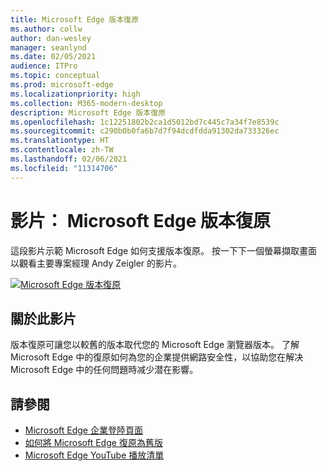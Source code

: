 ```yaml
---
title: Microsoft Edge 版本復原
ms.author: collw
author: dan-wesley
manager: seanlynd
ms.date: 02/05/2021
audience: ITPro
ms.topic: conceptual
ms.prod: microsoft-edge
ms.localizationpriority: high
ms.collection: M365-modern-desktop
description: Microsoft Edge 版本復原
ms.openlocfilehash: 1c12251802b2ca1d5012bd7c445c7a34f7e8539c
ms.sourcegitcommit: c290b0b0fa6b7d7f94dcdfdda91302da733326ec
ms.translationtype: HT
ms.contentlocale: zh-TW
ms.lasthandoff: 02/06/2021
ms.locfileid: "11314706"
---
```

# 影片： Microsoft Edge 版本復原

這段影片示範 Microsoft Edge 如何支援版本復原。 按一下下一個螢幕擷取畫面以觀看主要專案經理 Andy Zeigler 的影片。

[![Microsoft Edge 版本復原](media/microsoft-edge-video-version-rollback/0.png)](http://www.youtube.com/watch?v=pXhXHvKUa_c "Microsoft Edge version rollback")

## 關於此影片

版本復原可讓您以較舊的版本取代您的 Microsoft Edge 瀏覽器版本。 了解 Microsoft Edge 中的復原如何為您的企業提供網路安全性，以協助您在解决 Microsoft Edge 中的任何問題時减少潜在影響。

## 請參閱

- [Microsoft Edge 企業登陸頁面](https://aka.ms/EdgeEnterprise)
- [如何將 Microsoft Edge 復原為舊版](edge-learnmore-rollback.md)
- [Microsoft Edge YouTube 播放清單](https://www.youtube.com/playlist?list=PLXtHYVsvn_b-uXh1tMeYpT-0iD8tD3tFy)
